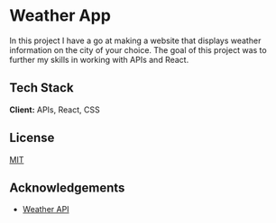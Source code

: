 # Weather App

In this project I have a go at making a website that displays weather information on the city of your choice. The goal of this project was to further my skills in working with APIs and React.

## Tech Stack

**Client:** APIs, React, CSS



## License

[MIT](https://choosealicense.com/licenses/mit/)


## Acknowledgements

 - [Weather API](https://www.weatherapi.com/)

